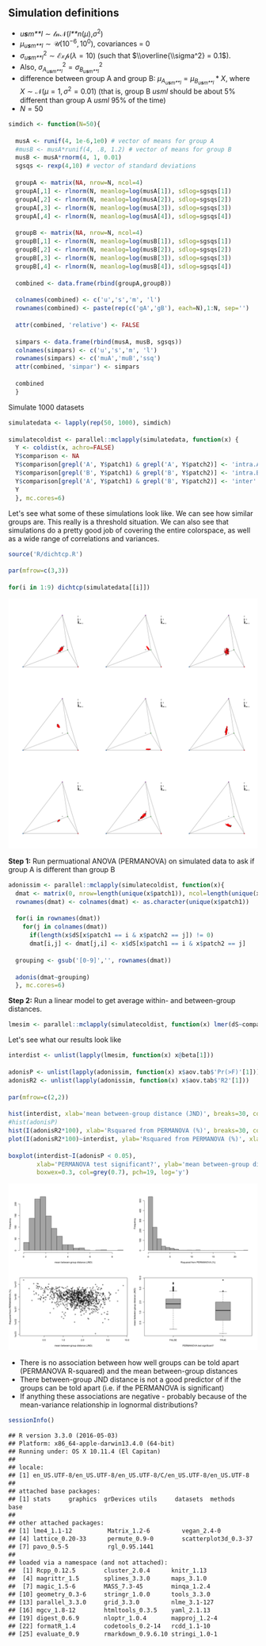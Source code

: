 Simulation definitions
----------------------

-   *u**s**m**l* ∼ 𝓁𝓃𝒩(*l**n*(*μ*),*σ*<sup>2</sup>)
-   *μ*<sub>*u**s**m**l*</sub> ∼ 𝒰(10<sup>−6</sup>, 10<sup>0</sup>), covariances = 0
-   *σ*<sub>*u**s**m**l*</sub><sup>2</sup> ∼ ℰ𝓍𝓅(*λ* = 10) (such that $\\overline{\\sigma^2} = 0.1$).
-   Also, *σ*<sub>*A*<sub>*u**s**m**l*</sub></sub><sup>2</sup> = *σ*<sub>*B*<sub>*u**s**m**l*</sub></sub><sup>2</sup>
-   difference between group A and group B: *μ*<sub>*A*<sub>*u**s**m**l*</sub></sub> = *μ*<sub>*B*<sub>*u**s**m**l*</sub></sub> \* *X*, where *X* ∼ 𝒩(*μ* = 1, *σ*<sup>2</sup> = 0.01) (that is, group B *usml* should be about 5% different than group A *usml* 95% of the time)
-   *N* = 50

``` r
simdich <- function(N=50){

  musA <- runif(4, 1e-6,1e0) # vector of means for group A
  #musB <- musA*runif(4, .8, 1.2) # vector of means for group B
  musB <- musA*rnorm(4, 1, 0.01)
  sgsqs <- rexp(4,10) # vector of standard deviations
  
  groupA <- matrix(NA, nrow=N, ncol=4)
  groupA[,1] <- rlnorm(N, meanlog=log(musA[1]), sdlog=sgsqs[1])
  groupA[,2] <- rlnorm(N, meanlog=log(musA[2]), sdlog=sgsqs[2])
  groupA[,3] <- rlnorm(N, meanlog=log(musA[3]), sdlog=sgsqs[3])
  groupA[,4] <- rlnorm(N, meanlog=log(musA[4]), sdlog=sgsqs[4])
  
  groupB <- matrix(NA, nrow=N, ncol=4)
  groupB[,1] <- rlnorm(N, meanlog=log(musB[1]), sdlog=sgsqs[1])
  groupB[,2] <- rlnorm(N, meanlog=log(musB[2]), sdlog=sgsqs[2])
  groupB[,3] <- rlnorm(N, meanlog=log(musB[3]), sdlog=sgsqs[3])
  groupB[,4] <- rlnorm(N, meanlog=log(musB[4]), sdlog=sgsqs[4])
  
  combined <- data.frame(rbind(groupA,groupB))
  
  colnames(combined) <- c('u','s','m', 'l')
  rownames(combined) <- paste(rep(c('gA','gB'), each=N),1:N, sep='')
  
  attr(combined, 'relative') <- FALSE
  
  simpars <- data.frame(rbind(musA, musB, sgsqs))
  colnames(simpars) <- c('u','s','m', 'l')
  rownames(simpars) <- c('muA','muB','ssq')
  attr(combined, 'simpar') <- simpars
  
  combined
  }
```

Simulate 1000 datasets

``` r
simulatedata <- lapply(rep(50, 1000), simdich)

simulatecoldist <- parallel::mclapply(simulatedata, function(x) {
  Y <- coldist(x, achro=FALSE)
  Y$comparison <- NA
  Y$comparison[grepl('A', Y$patch1) & grepl('A', Y$patch2)] <- 'intra.A'
  Y$comparison[grepl('B', Y$patch1) & grepl('B', Y$patch2)] <- 'intra.B'
  Y$comparison[grepl('A', Y$patch1) & grepl('B', Y$patch2)] <- 'inter'
  Y
  }, mc.cores=6)
```

Let's see what some of these simulations look like. We can see how similar groups are. This really is a threshold situation. We can also see that simulations do a pretty good job of covering the entire colorspace, as well as a wide range of correlations and variances.

``` r
source('R/dichtcp.R')

par(mfrow=c(3,3))

for(i in 1:9) dichtcp(simulatedata[[i]])
```

![](output/figures/simspt2/simspt2_figunnamed-chunk-2-1.png)

**Step 1:** Run permuational ANOVA (PERMANOVA) on simulated data to ask if group A is different than group B

``` r
adonissim <- parallel::mclapply(simulatecoldist, function(x){
  dmat <- matrix(0, nrow=length(unique(x$patch1)), ncol=length(unique(x$patch1)))
  rownames(dmat) <- colnames(dmat) <- as.character(unique(x$patch1))
  
  for(i in rownames(dmat))
    for(j in colnames(dmat))
      if(length(x$dS[x$patch1 == i & x$patch2 == j]) != 0)
      dmat[i,j] <- dmat[j,i] <- x$dS[x$patch1 == i & x$patch2 == j]
  
  grouping <- gsub('[0-9]','', rownames(dmat))
  
  adonis(dmat~grouping)
  }, mc.cores=6)
```

**Step 2:** Run a linear model to get average within- and between-group distances.

``` r
lmesim <- parallel::mclapply(simulatecoldist, function(x) lmer(dS~comparison - 1 + (1|patch1) + (1|patch2), data=x), mc.cores=6)
```

Let's see what our results look like

``` r
interdist <- unlist(lapply(lmesim, function(x) x@beta[1]))

adonisP <- unlist(lapply(adonissim, function(x) x$aov.tab$'Pr(>F)'[1]))
adonisR2 <- unlist(lapply(adonissim, function(x) x$aov.tab$'R2'[1]))

par(mfrow=c(2,2))

hist(interdist, xlab='mean between-group distance (JND)', breaks=30, col=grey(0.7), main='')
#hist(adonisP)
hist(I(adonisR2*100), xlab='Rsquared from PERMANOVA (%)', breaks=30, col=grey(0.7), main='')
plot(I(adonisR2*100)~interdist, ylab='Rsquared from PERMANOVA (%)', xlab='mean between-group distance (JND)', log='xy', pch=19, col=rgb(0,0,0,0.4))

boxplot(interdist~I(adonisP < 0.05), 
        xlab='PERMANOVA test significant?', ylab='mean between-group distance (JND)', 
        boxwex=0.3, col=grey(0.7), pch=19, log='y')
```

![](output/figures/simspt2/simspt2_figunnamed-chunk-3-1.png)

-   There is no association between how well groups can be told apart (PERMANOVA R-squared) and the mean between-group distances
-   There between-group JND distance is not a good predictor of if the groups can be told apart (i.e. if the PERMANOVA is significant)
-   If anything these associations are negative - probably because of the mean-variance relationship in lognormal distributions?

``` r
sessionInfo()
```

    ## R version 3.3.0 (2016-05-03)
    ## Platform: x86_64-apple-darwin13.4.0 (64-bit)
    ## Running under: OS X 10.11.4 (El Capitan)
    ## 
    ## locale:
    ## [1] en_US.UTF-8/en_US.UTF-8/en_US.UTF-8/C/en_US.UTF-8/en_US.UTF-8
    ## 
    ## attached base packages:
    ## [1] stats     graphics  grDevices utils     datasets  methods   base     
    ## 
    ## other attached packages:
    ## [1] lme4_1.1-12          Matrix_1.2-6         vegan_2.4-0         
    ## [4] lattice_0.20-33      permute_0.9-0        scatterplot3d_0.3-37
    ## [7] pavo_0.5-5           rgl_0.95.1441       
    ## 
    ## loaded via a namespace (and not attached):
    ##  [1] Rcpp_0.12.5        cluster_2.0.4      knitr_1.13        
    ##  [4] magrittr_1.5       splines_3.3.0      maps_3.1.0        
    ##  [7] magic_1.5-6        MASS_7.3-45        minqa_1.2.4       
    ## [10] geometry_0.3-6     stringr_1.0.0      tools_3.3.0       
    ## [13] parallel_3.3.0     grid_3.3.0         nlme_3.1-127      
    ## [16] mgcv_1.8-12        htmltools_0.3.5    yaml_2.1.13       
    ## [19] digest_0.6.9       nloptr_1.0.4       mapproj_1.2-4     
    ## [22] formatR_1.4        codetools_0.2-14   rcdd_1.1-10       
    ## [25] evaluate_0.9       rmarkdown_0.9.6.10 stringi_1.0-1
